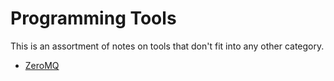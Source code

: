 # Programming Tools

This is an assortment of notes on tools that don't fit into any other category.

- [ZeroMQ](./zeromq.html)
